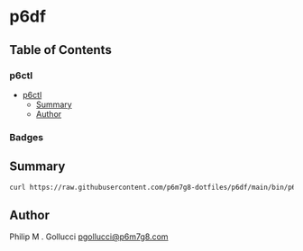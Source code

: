 # p6df

## Table of Contents


### p6ctl
- [p6ctl](#p6ctl)
  - [Summary](#summary)
  - [Author](#author)

### Badges

## Summary

```bash
curl https://raw.githubusercontent.com/p6m7g8-dotfiles/p6df/main/bin/p6install | zsh
```

## Author

Philip M . Gollucci <pgollucci@p6m7g8.com>
